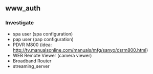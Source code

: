 ## www_auth

### Investigate
* spa user (spa configuration)
* pap user (pap configuration)
* PDVR M800 (idea: http://tv.manualsonline.com/manuals/mfg/sanyo/dsrm800.html)
* WEB Remote Viewer (camera viewer)
* Broadband Router
* streaming_server
